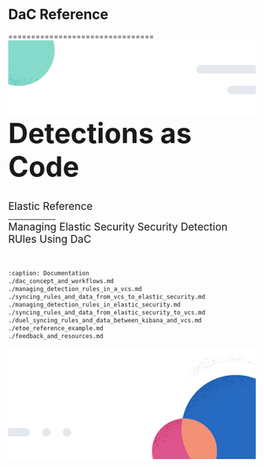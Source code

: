 # DaC Reference
================================
![Header](./_static/header.png)
<span style="font-size:4em;font-weight: bold;">Detections as Code</span><br><br><br>
<span style="font-size:1.5em;">Elastic Reference</span><br>
<span style="font-size:em;">_______________</span><br>
<span style="font-size:1.5em;">Managing Elastic Security Security Detection RUles Using DaC</span><br><br><br>

```{toctree}
:caption: Documentation
./dac_concept_and_workflows.md
./managing_detection_rules_in_a_vcs.md
./syncing_rules_and_data_from_vcs_to_elastic_security.md
./managing_detection_rules_in_elastic_security.md
./syncing_rules_and_data_from_elastic_security_to_vcs.md
./duel_syncing_rules_and_data_between_kibana_and_vcs.md
./etoe_reference_example.md
./feedback_and_resources.md
```

![Footer](./_static/footer.png)


